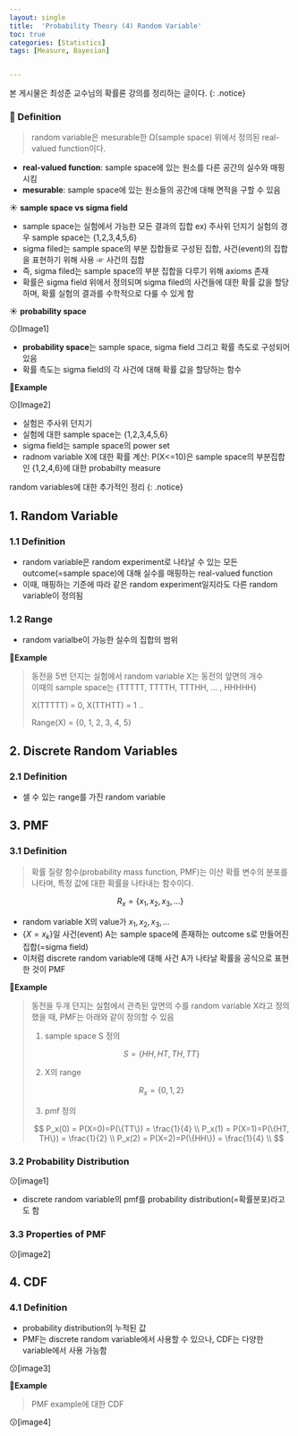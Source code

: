 ```yaml
---
layout: single
title:  'Probability Theory (4) Random Variable'
toc: true
categories: [Statistics]
tags: [Measure, Bayesian]


---
```


본 게시물은 최성준 교수님의 확률론 강의를 정리하는 글이다.
{: .notice}

### 👀 Definition

> random variable은 mesurable한 Ω(sample space) 위에서 정의된 real-valued function이다.

- **real-valued function**: sample space에 있는 원소를 다른 공간의 실수와 매핑시킴
- **mesurable**: sample space에 있는 원소들의 공간에 대해 면적을 구할 수 있음

☀️ **sample space vs sigma field**

- sample space는 실험에서 가능한 모든 결과의 집합 ex) 주사위 던지기 실험의 경우 sample space는 {1,2,3,4,5,6}
- sigma filed는 sample space의 부분 집합들로 구성된 집합, 사건(event)의 집합을 표현하기 위해 사용 ☞ 사건의 집합
- 즉, sigma filed는 sample space의 부분 집합을 다루기 위해 axioms 존재
- 확률은 sigma field 위에서 정의되며 sigma filed의 사건들에 대한 확률 값을 할당하며, 확률 실험의 결과를 수학적으로 다룰 수 있게 함

☀️ **probability space**

😗[Image1]

- **probability space**는 sample space, sigma field 그리고 확률 측도로 구성되어 있음
- 확률 측도는 sigma field의 각 사건에 대해 확률 값을 할당하는 함수

📍**Example**

😗[Image2]

- 실험은 주사위 던지기
- 실험에 대한 sample space는 {1,2,3,4,5,6}
- sigma field는 sample space의 power set
- radnom variable X에 대한 확률 계산: P(X<=10)은 sample space의 부분집합인 {1,2,4,6}에 대한 probabilty measure

random variables에 대한 추가적인 정리
{: .notice}

## 1. Random Variable

### 1.1 Definition

- random variable은 random experiment로 나타날 수 있는 모든 outcome(=sample space)에 대해 실수를 매핑하는 real-valued function
- 이때, 매핑하는 기준에 따라 같은 random experiment일지라도 다른 random variable이 정의됨

### 1.2 Range

- random varialbe이 가능한 실수의 집합의 범위

📍**Example**

> 동전을 5번 던지는 실험에서 random variable X는 동전의 앞면의 개수<br>이때의 sample space는 {TTTTT, TTTTH, TTTHH, ... , HHHHH}
> 
> X(TTTTT) = 0, X(TTHTT) = 1 ..
> 
> Range(X) = {0, 1, 2, 3, 4, 5}

## 2. Discrete Random Variables

### 2.1 Definition

- 셀 수 있는 range를 가진 random variable

## 3. PMF

### 3.1 Definition

> 확률 질량 함수(probability mass function, PMF)는 이산 확률 변수의 분포를 나타며, 특정 값에 대한 확률을 나타내는 함수이다.

$$
R_x=\{x_1, x_2, x_3, ...\}
$$

- random variable X의 value가 $x_1, x_2, x_3, ...$
- $\{X=x_k\}$일 사건(event) A는 sample space에 존재하는 outcome s로 만들어진 집합(=sigma field)
- 이처럼 discrete random variable에 대해 사건 A가 나타날 확률을 공식으로 표현한 것이 PMF

📍**Example**

> 동전을 두개 던지는 실험에서 관측된 앞면의 수를 random variable X라고 정의했을 때, PMF는 아래와 같이 정의할 수 있음
> 
> 1. sample space S 정의
> 
> $$
> S=\{HH, HT, TH, TT\}
> $$
> 
> 2. X의 range
> 
> $$
> R_x = \{0, 1, 2\}
> $$
> 
> 3. pmf 정의
> 
> $$
> P_x(0) = P(X=0)=P(\{TT\}) = \frac{1}{4} \\
P_x(1) = P(X=1)=P(\{HT, TH\}) = \frac{1}{2} \\ 
P_x(2) = P(X=2)=P(\{HH\}) = \frac{1}{4} \\
> $$

### 3.2 Probability Distribution

😗[image1]

- discrete random variable의 pmf를 probability distribution(=확률분포)라고도 함

### 3.3 Properties of PMF

😗[image2]

## 4. CDF

### 4.1 Definition

- probability distribution의 누적된 값
- PMF는 discrete random variable에서 사용할 수 있으나, CDF는 다양한 variable에서 사용 가능함

😗[image3]

📍**Example**

> PMF example에 대한 CDF

😗[image4]
